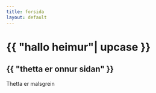 ```yaml
---
title: forsida
layout: default
---
```


# {{ "hallo heimur"| upcase }}

## {{ "thetta er onnur sidan" }}

Thetta er malsgrein


